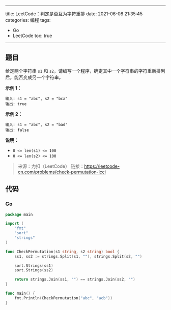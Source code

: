 ----
title: LeetCode：判定是否互为字符重排
date: 2021-06-08 21:35:45
categories: 编程
tags: 
- Go
- LeetCode
toc: true
----

## 题目

给定两个字符串 `s1` 和 `s2`，请编写一个程序，确定其中一个字符串的字符重新排列后，能否变成另一个字符串。

**示例 1：**

```
输入: s1 = "abc", s2 = "bca"
输出: true 
```

<!-- more -->

**示例 2：**

```
输入: s1 = "abc", s2 = "bad"
输出: false
```

**说明：**

- `0 <= len(s1) <= 100`
- `0 <= len(s2) <= 100`

> 来源：力扣（LeetCode）
> 链接：https://leetcode-cn.com/problems/check-permutation-lcci

## 代码

### Go

```go
package main

import (
	"fmt"
	"sort"
	"strings"
)

func CheckPermutation(s1 string, s2 string) bool {
	ss1, ss2 := strings.Split(s1, ""), strings.Split(s2, "")

	sort.Strings(ss1)
	sort.Strings(ss2)

	return strings.Join(ss1, "") == strings.Join(ss2, "")
}

func main() {
	fmt.Println(CheckPermutation("abc", "acb"))
}
```